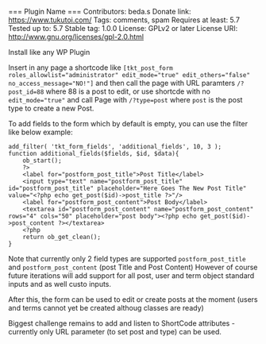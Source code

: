 === Plugin Name ===
Contributors: beda.s
Donate link: https://www.tukutoi.com/
Tags: comments, spam
Requires at least: 5.7
Tested up to: 5.7
Stable tag: 1.0.0
License: GPLv2 or later
License URI: http://www.gnu.org/licenses/gpl-2.0.html

Install like any WP Plugin

Insert in any page a shortcode like `[tkt_post_form roles_allowlist="administrator" edit_mode="true" edit_others="false" no_access_message="NO!"]` and then call the page with URL paramters `/?post_id=88` where 88 is a post to edit, or use shortcde with no `edit_mode="true"` and call Page with `/?type=post` where `post` is the post type to create a new Post.

To add fields to the form which by default is empty, you can use the filter like below example:
```
add_filter( 'tkt_form_fields', 'additional_fields', 10, 3 );
function additional_fields($fields, $id, $data){
	ob_start();
	?>
	<label for="postform_post_title">Post Title</label>
	<input type="text" name="postform_post_title" id="postform_post_title" placeholder="Here Goes The New Post Title" value="<?php echo get_post($id)->post_title ?>"/>
	<label for="postform_post_content">Post Body</label>
	<textarea id="postform_post_content" name="postform_post_content" rows="4" cols="50" placeholder="post body"><?php echo get_post($id)->post_content ?></textarea>
	<?php
	return ob_get_clean();
}
```

Note that currently only 2 field types are supported `postform_post_title` and `postform_post_content` (post Title and Post Content)
However of course future iterations will add support for all post, user and term object standard inputs and as well custo inputs.

After this, the form can be used to edit or create posts at the moment (users and terms cannot yet be created althoug classes are ready)

Biggest challenge remains to add and listen to ShortCode attributes - currently only URL parameter (to set post and type) can be used.

